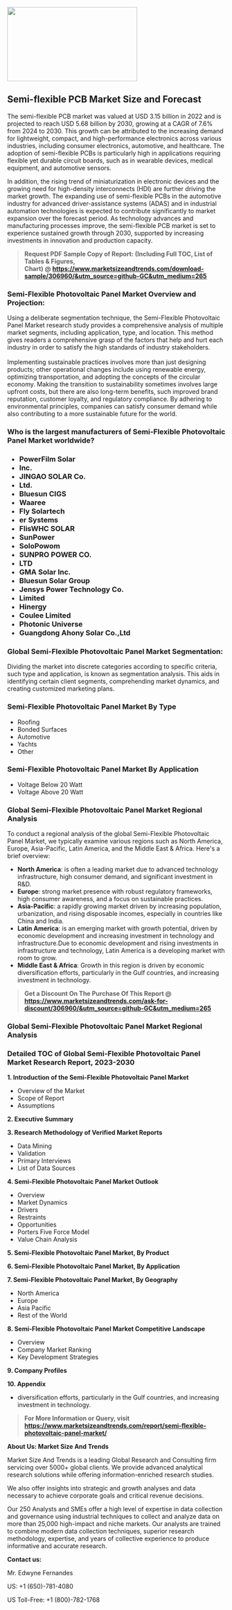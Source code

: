 <p><img class="alignnone size-medium wp-image-20088" src="https://ffe5etoiles.com/wp-content/uploads/2024/12/MST1-300x171.png" alt="" width="300" height="171" /></p><h2>Semi-flexible PCB Market Size and Forecast</h2><p>The semi-flexible PCB market was valued at USD 3.15 billion in 2022 and is projected to reach USD 5.68 billion by 2030, growing at a CAGR of 7.6% from 2024 to 2030. This growth can be attributed to the increasing demand for lightweight, compact, and high-performance electronics across various industries, including consumer electronics, automotive, and healthcare. The adoption of semi-flexible PCBs is particularly high in applications requiring flexible yet durable circuit boards, such as in wearable devices, medical equipment, and automotive sensors.</p><p>In addition, the rising trend of miniaturization in electronic devices and the growing need for high-density interconnects (HDI) are further driving the market growth. The expanding use of semi-flexible PCBs in the automotive industry for advanced driver-assistance systems (ADAS) and in industrial automation technologies is expected to contribute significantly to market expansion over the forecast period. As technology advances and manufacturing processes improve, the semi-flexible PCB market is set to experience sustained growth through 2030, supported by increasing investments in innovation and production capacity.</p></p><blockquote id="" class=""><strong>Request PDF Sample Copy of Report: (Including Full TOC, List of Tables &amp; Figures, Chart)&nbsp;@&nbsp;<strong><a href="https://www.marketsizeandtrends.com/download-sample/306960/&utm_source=github-GC&utm_medium=265" target="_blank">https://www.marketsizeandtrends.com/download-sample/306960/&utm_source=github-GC&utm_medium=265</a></strong></strong></blockquote><h3 id="" class="">Semi-Flexible Photovoltaic Panel Market&nbsp;Overview and Projection:</h3><p id="" class="">Using a deliberate segmentation technique, the Semi-Flexible Photovoltaic Panel Market research study provides a comprehensive analysis of multiple market segments, including application, type, and location. This method gives readers a comprehensive grasp of the factors that help and hurt each industry in order to satisfy the high standards of industry stakeholders. <br /> <br />Implementing sustainable practices involves more than just designing products; other operational changes include using renewable energy, optimizing transportation, and adopting the concepts of the circular economy. Making the transition to sustainability sometimes involves large upfront costs, but there are also long-term benefits, such improved brand reputation, customer loyalty, and regulatory compliance. By adhering to environmental principles, companies can satisfy consumer demand while also contributing to a more sustainable future for the world.</p><h3 id="" class="">Who is the largest manufacturers of&nbsp;Semi-Flexible Photovoltaic Panel Market worldwide?</h3><h3 class=""><p><ul><li>PowerFilm Solar </li><li> Inc. </li><li> JINGAO SOLAR Co. </li><li> Ltd. </li><li> Bluesun CIGS </li><li> Waaree </li><li> Fly Solartech </li><li> er Systems </li><li> FlisWHC SOLAR </li><li> SunPower </li><li> SoloPowom </li><li> SUNPRO POWER CO. </li><li> LTD </li><li> GMA Solar Inc. </li><li> Bluesun Solar Group </li><li> Jensys Power Technology Co. </li><li> Limited </li><li> Hinergy </li><li> Coulee Limited </li><li> Photonic Universe </li><li> Guangdong Ahony Solar Co.,Ltd</li></ul></p></h3><h3 id="" class="">Global&nbsp;Semi-Flexible Photovoltaic Panel Market Segmentation:</h3><p id="" class="">Dividing the market into discrete categories according to specific criteria, such type and application, is known as segmentation analysis. This aids in identifying certain client segments, comprehending market dynamics, and creating customized marketing plans.</p><h3 id="" class="">Semi-Flexible Photovoltaic Panel Market&nbsp;By Type</h3><p><p><ul><li>Roofing</li><li> Bonded Surfaces</li><li> Automotive</li><li> Yachts</li><li> Other</p></li></ul></p></p><h3 id="" class="">Semi-Flexible Photovoltaic Panel Market&nbsp;By Application</h3><p class=""><p><ul><li>Voltage Below 20 Watt</li><li> Voltage Above 20 Watt</li></ul></p></p><h3 id="" class="">Global Semi-Flexible Photovoltaic Panel Market Regional Analysis</h3><p id="" class="">To conduct a regional analysis of the global Semi-Flexible Photovoltaic Panel Market, we typically examine various regions such as North America, Europe, Asia-Pacific, Latin America, and the Middle East &amp; Africa. Here's a brief overview:</p><ul><li><strong>North America</strong>: is often a leading market due to advanced technology infrastructure, high consumer demand, and significant investment in R&amp;D.</li><li><strong>Europe</strong>: strong market presence with robust regulatory frameworks, high consumer awareness, and a focus on sustainable practices.</li><li><strong>Asia-Pacific</strong>: a rapidly growing market driven by increasing population, urbanization, and rising disposable incomes, especially in countries like China and India.</li><li><strong>Latin America</strong>: is an emerging market with growth potential, driven by economic development and increasing investment in technology and infrastructure.Due to economic development and rising investments in infrastructure and technology, Latin America is a developing market with room to grow.</li><li><strong>Middle East &amp; Africa</strong>: Growth in this region is driven by economic diversification efforts, particularly in the Gulf countries, and increasing investment in technology.</li></ul><blockquote id="" class=""><strong>Get a Discount On The Purchase Of This Report @ <strong><a href="https://www.marketsizeandtrends.com/ask-for-discount/306960/&utm_source=github-GC&utm_medium=265" target="_blank">https://www.marketsizeandtrends.com/ask-for-discount/306960/&utm_source=github-GC&utm_medium=265</a></strong></strong></blockquote><h3 id="" class="">Global Semi-Flexible Photovoltaic Panel Market Regional Analysis</h3><h3 id="" class="">Detailed TOC of Global Semi-Flexible Photovoltaic Panel Market Research Report, 2023-2030</h3><p id="" class=""><strong>1. Introduction of the Semi-Flexible Photovoltaic Panel Market</strong></p><ul><li>Overview of the Market</li><li>Scope of Report</li><li>Assumptions</li></ul><p id="" class=""><strong>2. Executive Summary</strong></p><p id="" class=""><strong>3. Research Methodology of Verified Market Reports</strong></p><ul><li>Data Mining</li><li>Validation</li><li>Primary Interviews</li><li>List of Data Sources</li></ul><p id="" class=""><strong>4. Semi-Flexible Photovoltaic Panel Market Outlook</strong></p><ul><li>Overview</li><li>Market Dynamics</li><li>Drivers</li><li>Restraints</li><li>Opportunities</li><li>Porters Five Force Model</li><li>Value Chain Analysis</li></ul><p id="" class=""><strong>5. Semi-Flexible Photovoltaic Panel Market, By Product</strong></p><p id="" class=""><strong>6. Semi-Flexible Photovoltaic Panel Market, By Application</strong></p><p id="" class=""><strong>7. Semi-Flexible Photovoltaic Panel Market, By Geography</strong></p><ul><li>North America</li><li>Europe</li><li>Asia Pacific</li><li>Rest of the World</li></ul><p id="" class=""><strong>8. Semi-Flexible Photovoltaic Panel Market Competitive Landscape</strong></p><ul><li>Overview</li><li>Company Market Ranking</li><li>Key Development Strategies</li></ul><p id="" class=""><strong>9. Company Profiles</strong></p><p id="" class=""><strong>10. Appendix</strong></p><ul><li>diversification efforts, particularly in the Gulf countries, and increasing investment in technology.</li></ul><blockquote id="" class=""><strong>For More Information or Query, visit <strong><strong><a href="https://www.marketsizeandtrends.com/report/semi-flexible-photovoltaic-panel-market/" target="_blank">https://www.marketsizeandtrends.com/report/semi-flexible-photovoltaic-panel-market/</a></strong></strong></strong></blockquote><p id="" class=""><strong>About Us: Market Size And Trends</strong></p><p id="" class="">Market Size And Trends is a leading Global Research and Consulting firm servicing over 5000+ global clients. We provide advanced analytical research solutions while offering information-enriched research studies.</p><p id="" class="">We also offer insights into strategic and growth analyses and data necessary to achieve corporate goals and critical revenue decisions.</p><p id="" class="">Our 250 Analysts and SMEs offer a high level of expertise in data collection and governance using industrial techniques to collect and analyze data on more than 25,000 high-impact and niche markets. Our analysts are trained to combine modern data collection techniques, superior research methodology, expertise, and years of collective experience to produce informative and accurate research.</p><p id="" class=""><strong>Contact us:</strong></p><p id="" class="">Mr. Edwyne Fernandes</p><p id="" class="">US: +1 (650)-781-4080</p><p id="" class="">US Toll-Free: +1 (800)-782-1768</p>
